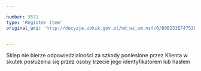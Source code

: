 ```yaml
---

number: 3571
type: 'Register item'
original_uri: 'http://decyzje.uokik.gov.pl/nd_wz_um.nsf/0/B0B233EF475260ADC1257A54003D23FA?OpenDocument'


---
```


Sklep nie bierze odpowiedzialności za szkody poniesione przez Klienta w skutek posłużenia się przez osoby trzecie jego identyfikatorem lub hasłem
